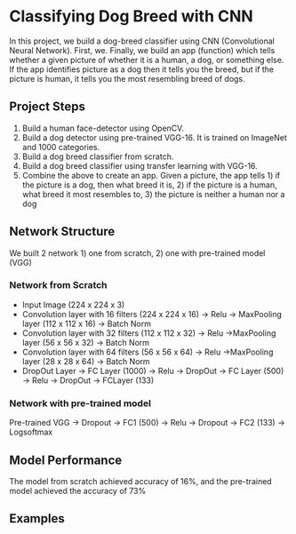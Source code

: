 # Classifying Dog Breed with CNN
In this project, we build a dog-breed classifier using CNN (Convolutional Neural Network). First, we. Finally, we build an app (function) which tells whether a given picture of whether it is a human, a dog, or something else. If the app identifies picture as a dog then it tells you the breed, but if the picture is human, it tells you the most resembling breed of dogs.

## Project Steps
1. Build a human face-detector using OpenCV.
2. Build a dog detector using pre-trained VGG-16. It is trained on ImageNet and 1000 categories.
3. Build a dog breed classifier from scratch.
4. Build a dog breed classifier using transfer learning with VGG-16.
5. Combine the above to create an app. Given a picture, the app tells 1) if the picture is a dog, then what breed it is, 2) if the picture is a human, what breed it most resembles to, 3) the picture is neither a human nor a dog

## Network Structure
We built 2 network 1) one from scratch, 2) one with pre-trained model (VGG)

### Network from Scratch
- Input Image (224 x 224 x 3)
- Convolution layer with 16 filters (224 x 224 x 16) -> Relu -> MaxPooling layer (112 x 112 x 16) -> Batch Norm
- Convolution layer with 32 filters (112 x 112 x 32) -> Relu ->MaxPooling layer (56 x 56 x 32) -> Batch Norm
- Convolution layer with 64 filters (56 x 56 x 64) -> Relu ->MaxPooling layer (28 x 28 x 64) -> Batch Norm
- DropOut Layer -> FC Layer (1000) -> Relu -> DropOut -> FC Layer (500) -> Relu -> DropOut -> FCLayer (133)

### Network with pre-trained model
Pre-trained VGG -> Dropout -> FC1 (500) -> Relu -> Dropout -> FC2 (133) -> Logsoftmax

## Model Performance
The model from scratch achieved accuracy of 16%, and the pre-trained model achieved the accuracy of 73%


## Examples
